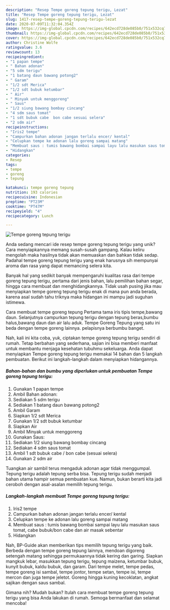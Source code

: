 ```yaml
---
description: "Resep Tempe goreng tepung terigu, Lezat"
title: "Resep Tempe goreng tepung terigu, Lezat"
slug: 1417-resep-tempe-goreng-tepung-terigu-lezat
date: 2020-07-09T11:32:04.354Z
image: https://img-global.cpcdn.com/recipes/642ecd728de085b0/751x532cq70/tempe-goreng-tepung-terigu-foto-resep-utama.jpg
thumbnail: https://img-global.cpcdn.com/recipes/642ecd728de085b0/751x532cq70/tempe-goreng-tepung-terigu-foto-resep-utama.jpg
cover: https://img-global.cpcdn.com/recipes/642ecd728de085b0/751x532cq70/tempe-goreng-tepung-terigu-foto-resep-utama.jpg
author: Christine Wolfe
ratingvalue: 3.6
reviewcount: 13
recipeingredient:
- "1 papan tempe"
- " Bahan adonan"
- "5 sdm terigu"
- "1 batang daun bawang potong2"
- " Garam"
- "1/2 sdt Merica"
- "1/2 sdt bubuk ketumbar"
- " Air"
- " Minyak untuk menggoreng"
- " Saus"
- "1/2 siung bawang bombay cincang"
- "4 sdm saus tomat"
- "1 sdt bubuk cabe  bon cabe sesuai selera"
- "2 sdm air"
recipeinstructions:
- "Iris2 tempe"
- "Campurkan bahan adonan jangan terlalu encer/ kental"
- "Celupkan tempe ke adonan lalu goreng sampai matang"
- "Membuat saus : tumis bawang bombai sampai layu lalu masukan saus tomat, cabe bubuk/bon cabe dan air masak sebentar"
- "Hidangkan"
categories:
- Resep
tags:
- tempe
- goreng
- tepung

katakunci: tempe goreng tepung 
nutrition: 193 calories
recipecuisine: Indonesian
preptime: "PT23M"
cooktime: "PT47M"
recipeyield: "4"
recipecategory: Lunch

---
```



![Tempe goreng tepung terigu](https://img-global.cpcdn.com/recipes/642ecd728de085b0/751x532cq70/tempe-goreng-tepung-terigu-foto-resep-utama.jpg)

Anda sedang mencari ide resep tempe goreng tepung terigu yang unik? Cara menyiapkannya memang susah-susah gampang. Kalau keliru mengolah maka hasilnya tidak akan memuaskan dan bahkan tidak sedap. Padahal tempe goreng tepung terigu yang enak harusnya sih mempunyai aroma dan rasa yang dapat memancing selera kita.

Banyak hal yang sedikit banyak mempengaruhi kualitas rasa dari tempe goreng tepung terigu, pertama dari jenis bahan, lalu pemilihan bahan segar, hingga cara membuat dan menghidangkannya. Tidak usah pusing jika mau menyiapkan tempe goreng tepung terigu enak di mana pun anda berada, karena asal sudah tahu triknya maka hidangan ini mampu jadi suguhan istimewa.

Cara membuat tempe goreng tepung Pertama tama iris tipis tempe,bawang daun. Selanjutnya campurkan tepung terigu dengan tepung beras,bumbu halus,bawang daun dan air lalu aduk. Tempe Goreng Tepung yang satu ini beda dengan tempe goreng lainnya. pelapisnya berbumbu banget.


Nah, kali ini kita coba, yuk, ciptakan tempe goreng tepung terigu sendiri di rumah. Tetap berbahan yang sederhana, sajian ini bisa memberi manfaat untuk membantu menjaga kesehatan tubuhmu sekeluarga. Anda dapat menyiapkan Tempe goreng tepung terigu memakai 14 bahan dan 5 langkah pembuatan. Berikut ini langkah-langkah dalam menyiapkan hidangannya.

<!--inarticleads1-->

##### Bahan-bahan dan bumbu yang diperlukan untuk pembuatan Tempe goreng tepung terigu:

1. Gunakan 1 papan tempe
1. Ambil  Bahan adonan:
1. Sediakan 5 sdm terigu
1. Sediakan 1 batang daun bawang potong2
1. Ambil  Garam
1. Siapkan 1/2 sdt Merica
1. Gunakan 1/2 sdt bubuk ketumbar
1. Siapkan  Air
1. Ambil  Minyak untuk menggoreng
1. Gunakan  Saus:
1. Sediakan 1/2 siung bawang bombay cincang
1. Sediakan 4 sdm saus tomat
1. Ambil 1 sdt bubuk cabe / bon cabe (sesuai selera)
1. Gunakan 2 sdm air


Tuangkan air sambil terus mengaduk adonan agar tidak menggumpal. Tepung terigu adalah tepung serba bisa. Tepung terigu sudah menjadi bahan utama hampir semua pembuatan kue. Namun, bukan berarti kita jadi ceroboh dengan asal-asalan memilih tepung terigu. 

<!--inarticleads2-->

##### Langkah-langkah membuat Tempe goreng tepung terigu:

1. Iris2 tempe
1. Campurkan bahan adonan jangan terlalu encer/ kental
1. Celupkan tempe ke adonan lalu goreng sampai matang
1. Membuat saus : tumis bawang bombai sampai layu lalu masukan saus tomat, cabe bubuk/bon cabe dan air masak sebentar
1. Hidangkan


Nah, BP-Guide akan memberikan tips memilih tepung terigu yang baik. Berbeda dengan tempe goreng tepung lainnya, mendoan digoreng setengah matang sehingga permukaannya tidak kering dan garing. Siapkan mangkuk lebar, masukkan tepung terigu, tepung maizena, ketumbar bubuk, kunyit bubuk, kaldu bubuk, dan garam. Dari tempe melet, tempe pedas, tempe goreng isi sambal, tempe jontor, tempe setan, tempe isi, tempe mercon dan juga tempe jeletot. Goreng hingga kuning kecoklatan, angkat sajikan dengan saus sambal. 

Gimana nih? Mudah bukan? Itulah cara membuat tempe goreng tepung terigu yang bisa Anda lakukan di rumah. Semoga bermanfaat dan selamat mencoba!
